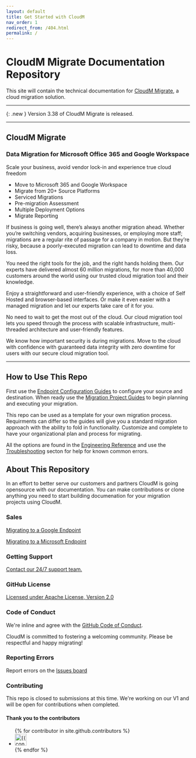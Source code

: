 ```yaml
---
layout: default
title: Get Started with CloudM
nav_order: 1
redirect_from: /404.html
permalink: /
---
```


# CloudM Migrate Documentation Repository

This site will contain the technical documentation for [CloudM Migrate](https://www.cloudm.io/), a cloud migration solution.

---

{: .new }
Version 3.38 of CloudM Migrate is released. 

---

## CloudM Migrate
### Data Migration for Microsoft Office 365 and Google Workspace

Scale your business, avoid vendor lock-in and experience true cloud freedom

- Move to Microsoft 365 and Google Workspace
- Migrate from 20+ Source Platforms
- Serviced Migrations
- Pre-migration Assessment
- Multiple Deployment Options
- Migrate Reporting

If business is going well, there’s always another migration ahead. Whether you’re switching vendors, acquiring businesses, or employing more staff; migrations are a regular rite of passage for a company in motion. But they’re risky, because a poorly-executed migration can lead to downtime and data loss.

You need the right tools for the job, and the right hands holding them. Our experts have delivered almost 60 million migrations, for more than 40,000 customers around the world using our trusted cloud migration tool and their knowledge.

Enjoy a straightforward and user-friendly experience, with a choice of Self Hosted and browser-based interfaces. Or make it even easier with a managed migration and let our experts take care of it for you.

No need to wait to get the most out of the cloud. Our cloud migration tool lets you speed through the process with scalable infrastructure, multi-threaded architecture and user-friendly features.

We know how important security is during migrations. Move to the cloud with confidence with guaranteed data integrity with zero downtime for users with our secure cloud migration tool.

---

## How to Use This Repo

First use the <a href="https://cloudm-migrate.github.io/documentation/Endpoint-Configuration-Guides/EndPointGuides.html">Endpoint Configuration Guides</a> to configure your source and destination. When ready use the <a href="https://cloudm-migrate.github.io/documentation/Migration-Project-Guides/MigrationProjectGuides.html">Migration Project Guides</a> to begin planning and executing your migration. 

This repo can be used as a template for your own migration process. Requirments can differ so the guides will give you a standard migration approach with the ability to fold in functionality. Customize and complete to have your organizational plan and process for migrating. 

All the options are found in the <a href="https://cloudm-migrate.github.io/documentation/Engineering-Reference/EngineeringReference.html">Engineering Reference<a/> and use the <a href="https://cloudm-migrate.github.io/documentation/Troubleshooting/Troubleshooting.html">Troubleshooting</a> secton for help for known common errors. 

## About This Repository
In an effort to better serve our customers and partners CloudM is going opensource with our documentation. You can make contributions or clone anything you need to start building documenation for your migration projects using CloudM. 

### Sales
<a href = "mailto: sales@cloudm.io">Migrating to a Google Endpoint</a>

<a href = "mailto: microsoft.sales@cloudm.io">Migrating to a Microsoft Endpoint</a>

### Getting Support
<a href="https://support.cloudm.io/hc/en-us/requests/new">Contact our 24/7 support team.</a>

### GitHub License
<a href="https://www.apache.org/licenses/LICENSE-2.0">Licensed under Apache License, Version 2.0</a>

### Code of Conduct
We're inline and agree with the <a href="https://docs.github.com/en/site-policy/github-terms/github-event-code-of-conduct#code-of-conduct">GitHub Code of Conduct</a>. 

CloudM is committed to fostering a welcoming community. Please be respectful and happy migrating!

### Reporting Errors
Report errors on the <a href="https://github.com/CloudM-Migrate/documentation/issues">Issues board</a>

### Contributing
This repo is closed to submissions at this time. We're working on our V1 and will be open for contributions when completed. 

#### Thank you to the contributors
<ul class="list-style-none">
{% for contributor in site.github.contributors %}
  <li class="d-inline-block mr-1">
     <a href="{{ contributor.html_url }}"><img src="{{ contributor.avatar_url }}" width="32" height="32" alt="{{ contributor.login }}"/></a>
  </li>
{% endfor %}
</ul>
